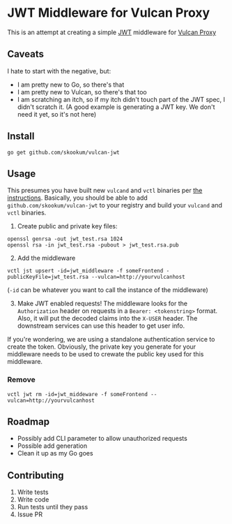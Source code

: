 # JWT Middleware for Vulcan Proxy
This is an attempt at creating a simple [JWT](http://self-issued.info/docs/draft-ietf-oauth-json-web-token.html) middleware for [Vulcan Proxy](http://vulcanproxy.com)

## Caveats
I hate to start with the negative, but:
* I am pretty new to Go, so there's that
* I am pretty new to Vulcan, so there's that too
* I am scratching an itch, so if my itch didn't touch part of the JWT spec, I didn't scratch it. (A good example is generating a JWT key. We don't need it yet, so it's not here)

## Install
```
go get github.com/skookum/vulcan-jwt
```

## Usage
This presumes you have built new `vulcand` and `vctl` binaries per [the instructions](http://vulcanproxy.com/middlewares.html#example-auth-middleware). Basically, you should be able to add `github.com/skookum/vulcan-jwt` to your registry and build your `vulcand` and `vctl` binaries.

1. Create public and private key files:
```
openssl genrsa -out jwt_test.rsa 1024
openssl rsa -in jwt_test.rsa -pubout > jwt_test.rsa.pub
```

2. Add the middleware
```
vctl jst upsert -id=jwt_middleware -f someFrontend -publicKeyFile=jwt_test.rsa --vulcan=http://yourvulcanhost
```
(`-id` can be whatever you want to call the instance of the middleware)

3. Make JWT enabled requests! The middleware looks for the `Authorization` header on requests in a `Bearer: <tokenstring>` format. Also, it will put the decoded claims into the `X-USER` header. The downstream services can use this header to get user info.

If you're wondering, we are using a standalone authentication service to create the token. Obviously, the private key you generate for your middleware needs to be used to crewate the public key used for this middleware.

### Remove
```
vctl jwt rm -id=jwt_middeware -f someFrontend --vulcan=http://yourvulcanhost
```

## Roadmap
* Possibly add CLI parameter to allow unauthorized requests
* Possible add generation
* Clean it up as my Go goes

## Contributing
1. Write tests
2. Write code
3. Run tests until they pass
4. Issue PR
